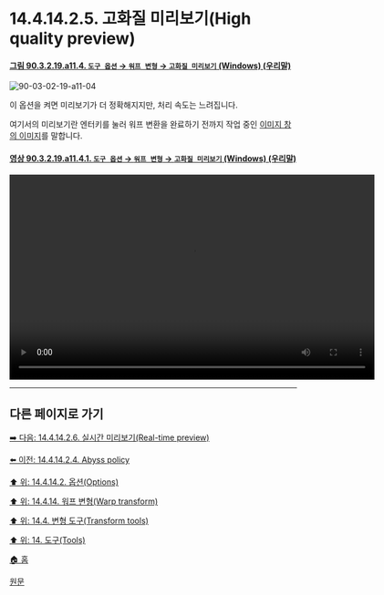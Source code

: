 # 14.4.14.2.5. 고화질 미리보기(High quality preview)

<a id="90-03-02-19-a11-04"></a>

#### [그림 90.3.2.19.a11.4. `도구 옵션` → `워프 변형` → `고화질 미리보기` (Windows) (우리말)](./90-03-02-19-warp_transform.md#90-03-02-19-a11-04)
![90-03-02-19-a11-04](https://github.com/wonder13662/gimp/assets/15767104/77b51abd-d52b-4b9c-a5c8-490b8bace001)

이 옵션을 켜면  미리보기가 더 정확해지지만, 처리 속도는 느려집니다.

여기서의 미리보기란 엔터키를 눌러 워프 변환을 완료하기 전까지 작업 중인 [이미지 창의 이미지](./03-02-04-13-image-display.md)를 말합니다.

<a id="90-03-02-19-a11-04-01"></a>

#### [영상 90.3.2.19.a11.4.1. `도구 옵션` → `워프 변형` → `고화질 미리보기` (Windows) (우리말)](./90-03-02-19-warp_transform.md#90-03-02-19-a11-04-01)
<video controls="controls" width="640" height="360" src="https://github.com/wonder13662/gimp/assets/15767104/b8f43a14-5a6a-4c26-b8f5-b69ba88378a9"></video>

***

## 다른 페이지로 가기

[➡️ 다음: 14.4.14.2.6. 실시간 미리보기(Real-time preview)](./14-04-14-02-06-real_time_preview.md)

[⬅️ 이전: 14.4.14.2.4. Abyss policy](./14-04-14-02-04-abyss_policy.md)

[⬆️ 위: 14.4.14.2. 옵션(Options)](./14-04-14-02-00-options.md)

[⬆️ 위: 14.4.14. 워프 변형(Warp transform)](./14-04-14-00-warp-transform.md)

[⬆️ 위: 14.4. 변형 도구(Transform tools)](./14-04-00-transform-tools.md)

[⬆️ 위: 14. 도구(Tools)](./14-00-tools.md)

[🏠 홈](./00-home.md)

[원문](https://docs.gimp.org/2.10/ko/gimp-tool-warp.html#idm16304)